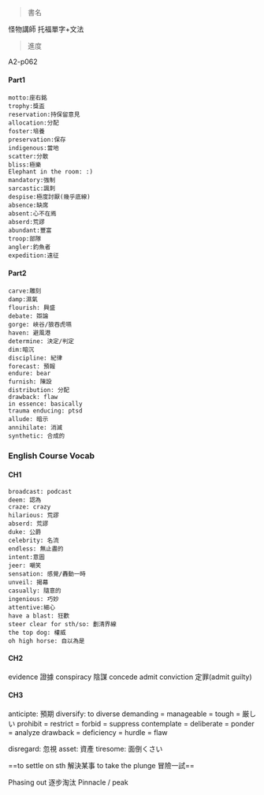 >書名

怪物講師 托福單字+文法

>進度

A2-p062
#### Part1
```vocaview-card1
motto:座右銘 
trophy:獎盃 
reservation:持保留意見 
allocation:分配 
foster:培養 
preservation:保存 
indigenous:當地 
scatter:分散 
bliss:極樂 
Elephant in the room: :) 
mandatory:強制 
sarcastic:諷刺 
despise:極度討厭(幾乎底線) 
absence:缺席 
absent:心不在焉 
abserd:荒謬 
abundant:豐富 
troop:部隊 
angler:釣魚者 
expedition:遠征 
```

#### Part2

```vocaview-choice1
carve:雕刻 
damp:濕氣
flourish: 興盛
debate: 辯論
gorge: 峽谷/狼吞虎嚥
haven: 避風港
determine: 決定/判定
dim:暗沉
discipline: 紀律
forecast: 預報
endure: bear
furnish: 陳設
distribution: 分配
drawback: flaw
in essence: basically
trauma enducing: ptsd
allude: 暗示
annihilate: 消滅
synthetic: 合成的
```


### English Course Vocab
#### CH1
```vocaview-choice2
broadcast: podcast
deem: 認為
craze: crazy
hilarious: 荒謬
abserd: 荒謬
duke: 公爵
celebrity: 名流
endless: 無止盡的
intent:意圖
jeer: 嘲笑
sensation: 感覺/轟動一時
unveil: 揭幕
casually: 隨意的
ingenious: 巧妙
attentive:細心
have a blast: 狂歡
steer clear for sth/so: 劃清界線
the top dog: 權威
oh high horse: 自以為是
```
#### CH2
evidence 證據
conspiracy 陰謀
concede admit
conviction 定罪(admit guilty)

#### CH3
anticipte: 預期
diversify: to diverse
demanding  = manageable = tough = 厳しい
prohibit = restrict = forbid = suppress
contemplate = deliberate = ponder = analyze
drawback = deficiency = hurdle = flaw

disregard: 忽視
asset: 資產
tiresome: 面倒くさい


==to settle on sth 解決某事
to take the plunge 冒險一試==





Phasing out   逐步淘汰
Pinnacle / peak
